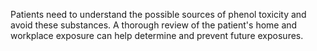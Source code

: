 Patients need to understand the possible sources of phenol toxicity and avoid these substances. A thorough review of the patient's home and workplace exposure can help determine and prevent future exposures.